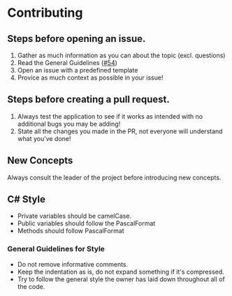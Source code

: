 # Contributing
## Steps before opening an issue.
1. Gather as much information as you can about the topic (excl. questions)
2. Read the General Guidelines ([#54](https://github.com/valkyrienyanko/Survivor/issues/54))
3. Open an issue with a predefined template
4. Provice as much context as possible in your issue!

## Steps before creating a pull request.
1. Always test the application to see if it works as intended with no additional bugs you may be adding!
2. State all the changes you made in the PR, not everyone will understand what you've done!

## New Concepts
Always consult the leader of the project before introducing new concepts.

## C# Style
- Private variables should be camelCase.
- Public variables should follow the PascalFormat
- Methods should follow PascalFormat

### General Guidelines for Style
- Do not remove informative comments.
- Keep the indentation as is, do not expand something if it's compressed.
- Try to follow the general style the owner has laid down throughout all of the code.
